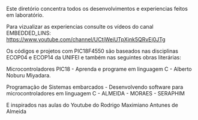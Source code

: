 Este diretório concentra todos os desenvolvimentos e experiencias feitos em laboratório.

Para vizualizar as experiencias consulte os vídeos do canal EMBEDDED_LINS:
https://www.youtube.com/channel/UCtjWeiUTpXjnk5QRvEj0JTg

Os códigos e projetos com PIC18F4550 são baseados nas disciplinas ECOP04 e ECOP14 da UNIFEI e também nas seguintes obras literárias:

Microcontroladores PIC18 - Aprenda e programe em linguagem C - Alberto Noburu Miyadara.

Programação de Sistemas embarcados - Desenvolvendo software para microcontroladores em linguagem C - ALMEIDA - MORAES - SERAPHIM

E inspirados nas aulas do Youtube do Rodrigo Maximiano Antunes de Almeida